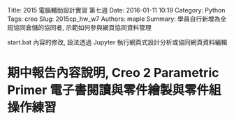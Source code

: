 Title: 2015 電腦輔助設計實習 第七週
Date: 2016-01-11 10:19
Category: Python
Tags: creo
Slug: 2015cp_hw_w7
Authors: maple
Summary: 學員自行新增為全班協同倉儲的協同者, 示範如何參與網頁協同資料管理
<P>
start.bat 內容的修改, 設法透過 Jupyter 執行網頁式設計分析或協同網頁資料編輯
<h1>期中報告內容說明, Creo 2 Parametric Primer 電子書閱讀與零件繪製與零件組操作練習<h1>